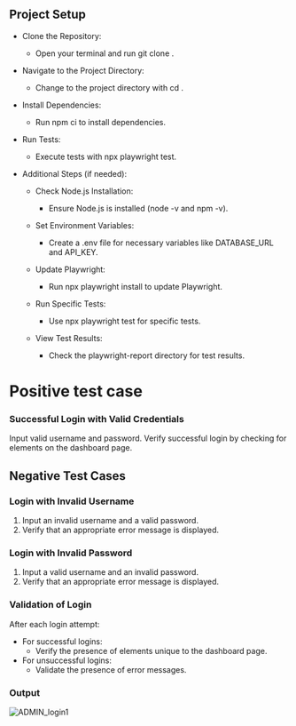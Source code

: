 ## Project Setup

- Clone the Repository:
  - Open your terminal and run git clone <repository-url>.

- Navigate to the Project Directory:
  - Change to the project directory with cd <project-directory>.

- Install Dependencies:
  - Run npm ci to install dependencies.

- Run Tests:
  - Execute tests with npx playwright test.

- Additional Steps (if needed):

  - Check Node.js Installation:
    - Ensure Node.js is installed (node -v and npm -v).

  - Set Environment Variables:
    - Create a .env file for necessary variables like DATABASE_URL and API_KEY.

  - Update Playwright:
    - Run npx playwright install to update Playwright.

  - Run Specific Tests:
    - Use npx playwright test <test-file-or-directory> for specific tests.

  - View Test Results:
    - Check the playwright-report directory for test results.


<h1>Positive test case</h1>
<h3>Successful Login with Valid Credentials</h3>
Input valid username and password.
Verify successful login by checking for elements on the dashboard page.

## Negative Test Cases

### Login with Invalid Username

1. Input an invalid username and a valid password.
2. Verify that an appropriate error message is displayed.

### Login with Invalid Password

1. Input a valid username and an invalid password.
2. Verify that an appropriate error message is displayed.

### Validation of Login

After each login attempt:

- For successful logins:
  - Verify the presence of elements unique to the dashboard page.
- For unsuccessful logins:
  - Validate the presence of error messages.

### Output
![ADMIN_login1](https://github.com/shafiqSamin/Assignment-on-PlayWright/assets/103017470/15720778-9343-4474-878e-52bfdbb13e3b)

